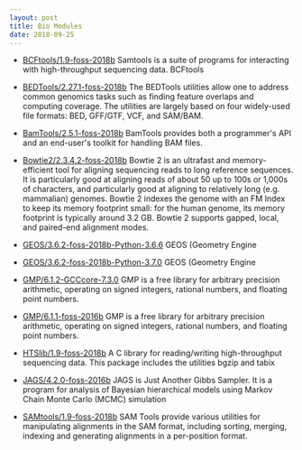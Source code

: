```yaml
---
layout: post
title: Bio Modules
date: 2018-09-25
---
```


 - [BCFtools/1.9-foss-2018b](http://www.htslib.org/)  Samtools is a suite of programs for interacting with high-throughput sequencing data.
 BCFtools
 - [BEDTools/2.27.1-foss-2018b](https://github.com/arq5x/bedtools2)  The BEDTools utilities allow one to address common genomics tasks such as finding feature overlaps
 and computing coverage. The utilities are largely based on four widely-used file formats: BED, GFF/GTF, VCF,
 and SAM/BAM.
 - [BamTools/2.5.1-foss-2018b](https://github.com/pezmaster31/bamtools)  BamTools provides both a programmer's API and an end-user's toolkit for handling BAM files.
 - [Bowtie2/2.3.4.2-foss-2018b](http://bowtie-bio.sourceforge.net/bowtie2/index.shtml)  Bowtie 2 is an ultrafast and memory-efficient tool for aligning sequencing reads
 to long reference sequences. It is particularly good at aligning reads of about 50 up to 100s or 1,000s
 of characters, and particularly good at aligning to relatively long (e.g. mammalian) genomes.
 Bowtie 2 indexes the genome with an FM Index to keep its memory footprint small: for the human genome,
 its memory footprint is typically around 3.2 GB. Bowtie 2 supports gapped, local, and paired-end alignment modes.
 - [GEOS/3.6.2-foss-2018b-Python-3.6.6](http://trac.osgeo.org/geos)  GEOS (Geometry Engine
 - [GEOS/3.6.2-foss-2018b-Python-3.7.0](http://trac.osgeo.org/geos)  GEOS (Geometry Engine
 - [GMP/6.1.2-GCCcore-7.3.0](http://gmplib.org/)  GMP is a free library for arbitrary precision arithmetic, operating on signed
 integers, rational numbers, and floating point numbers.

 - [GMP/6.1.1-foss-2016b](http://gmplib.org/)  GMP is a free library for arbitrary precision arithmetic, 
operating on signed integers, rational numbers, and floating point numbers. 
 - [HTSlib/1.9-foss-2018b](http://www.htslib.org/)  A C library for reading/writing high-throughput sequencing data.
 This package includes the utilities bgzip and tabix
 - [JAGS/4.2.0-foss-2016b](http://mcmc-jags.sourceforge.net/)  JAGS is Just Another Gibbs Sampler.  It is a program for analysis 
 of Bayesian hierarchical models using Markov Chain Monte Carlo (MCMC) simulation  
 - [SAMtools/1.9-foss-2018b](http://www.htslib.org/)  SAM Tools provide various utilities for manipulating alignments in the SAM format, 
 including sorting, merging, indexing and generating alignments in a per-position format.
